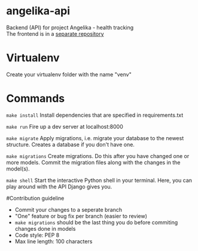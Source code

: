 angelika-api
============

Backend (API) for project Angelika - health tracking  
The frontend is in a [separate repository](https://github.com/iver56/angelika-web)

# Virtualenv

Create your virtualenv folder with the name "venv"

# Commands

`make install`
Install dependencies that are specified in requirements.txt

`make run`
Fire up a dev server at localhost:8000

`make migrate`
Apply migrations, i.e. migrate your database to the newest structure. Creates a database if you don't have one.

`make migrations`
Create migrations. Do this after you have changed one or more models. Commit the migration files along with the changes in the model(s).

`make shell`
Start the interactive Python shell in your terminal. Here, you can play around with the API Django gives you.

#Contribution guideline
* Commit your changes to a seperate branch
* "One" feature or bug fix per branch (easier to review)
* `make migrations` should be the last thing you do before commiting changes done in models
* Code style: PEP 8
* Max line length: 100 characters
